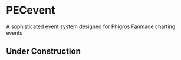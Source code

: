 # PECevent
A sophisticated event system designed for Phigros Fanmade charting events

## Under Construction
